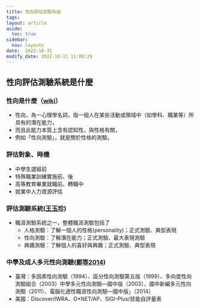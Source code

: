 ```yaml
---
title: 性向評估測驗系統
tags: 
layout: article
aside:
  toc: true
sidebar:
  nav: layouts
date:  2022-10-31
modify_date: 2022-10-31 11:00:29
---
```



## 性向評估測驗系統是什麼

### 性向是什麼（[wiki][wiki性向]）

- 性向，為一心理學名詞，指一個人在某些活動或領域中（如學科、職業等）所具有的潛在能力，
- 而且此能力本質上含有認知性，與性格有關，
- 例如「性向測驗」，就是關於性格的測驗。

### 評估對象、時機

- 中學生選組前
- 特殊職業訓練實施前、後
- 高等教育畢業就職前、轉職中
- 就業中人力資源評估

### 評估測驗系統([王玉珍][holland])

- 職涯測驗系統之一，整體職涯測驗包括了
  - 人格測驗：了解一個人的性格(personality)；正式測驗、典型表現
  - 性向測驗：了解潛在能力；正式測驗、最大表現測驗
  - 興趣測驗：了解個人的喜好與興趣；正式測驗、典型表現

### 中學及成人多元性向測驗([鄭等2014][zhen14])

- 臺灣：多因素性向測驗（1994）、區分性向測驗第五版（1999）、多向度性向測驗組合（2003）中學多元性向測驗—國中版（2003）、國中新編多元性向測驗（2011）、電腦化適性職涯性向測驗—國中版」（2014）
- 美國：Discover/IWRA、O*NET/AP、SIGI-Plus/技能自評量表

## 


[holland]: <https://guidance.kl.edu.tw/news/file/42/生涯測驗的解釋與應用1010301%28上課版%29.pptx> "基隆市學生輔導諮商中心王玉珍、生涯測驗的解釋與應用"
[wiki性向]: <https://zh.m.wikipedia.org/zh-tw/性向> "性向，為一心理學名詞，指一個人在某些活動或領域中（如學科、職業等）所具有的潛在能力，而且此能力本質上含有認知性。與性格有關，例如「性向測驗」，就是關於性格的測驗。"
[zhen14]: <http://epbulletin.epc.ntnu.edu.tw/upload/journal/prog/150d4b7d_20180330.pdf> "鄭育文、陳柏熹、宋曜廷、陳信豪 蕭孟莛(2014)電腦化適性職涯性向測驗編製研究、國立臺灣師範大學教育心理與輔導學系教育心理學報，2014，4 6 卷，2 期，271-288 頁DOI：10.6251/BEP.20140516"